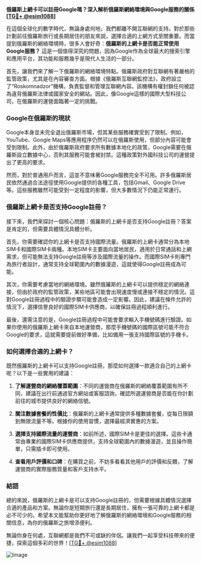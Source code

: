 **俄羅斯上網卡可以註冊Google嗎？深入解析俄羅斯網絡環境與Google服務的關係[[TG💪+ @esim1088](https://t.me/s/esim1088)]**

在這個全球化的數字時代，無論身處何地，我們都離不開互聯網的支持。對於那些計劃前往俄羅斯旅行或長期居住的朋友來說，選擇合適的上網方式至關重要。而當提到俄羅斯的網絡環境時，很多人會好奇：**俄羅斯的上網卡是否能正常使用Google服務？** 這是一個值得深究的問題，因為Google作為全球最大的搜索引擎和應用平台，其功能和服務幾乎是現代人生活的一部分。

首先，讓我們來了解一下俄羅斯的網絡環境特點。俄羅斯政府對互聯網有著嚴格的監管政策，尤其是在內容審查方面。根據《俄羅斯互聯網監控法》，政府設立了“Roskomnadzor”機構，負責監督和管理互聯網內容。該機構有權封鎖任何被認為違背俄羅斯法律或國家安全的網站。因此，像Google這樣的國際大型科技公司，在俄羅斯的運營面臨著一定的挑戰。

### **Google在俄羅斯的現狀**

Google本身並未完全退出俄羅斯市場，但其某些服務確實受到了限制。例如，YouTube、Google Maps等應用程序仍然可以在俄羅斯使用，但部分內容可能會受到限制。此外，由於俄羅斯政府要求所有數據本地化的政策，Google需要在俄羅斯設立數據中心，否則其服務可能會被封禁。這種政策對外國科技公司的運營提出了更高的要求。

然而，對於普通用戶而言，這並不意味著Google服務完全不可用。許多俄羅斯居民依然通過合法途徑使用Google提供的各種工具，包括Gmail、Google Drive等。這些服務雖然可能受到一定程度的影響，但大多數情況下仍能正常運行。

### **俄羅斯上網卡是否支持Google註冊？**

接下來，我們來探討一個核心問題：俄羅斯的上網卡是否支持Google註冊？答案是肯定的，但需要具體情況具體分析。

首先，你需要確認你的上網卡是否支持國際流量。俄羅斯的上網卡通常分為本地SIM卡和國際SIM卡兩種。本地SIM卡主要面向當地居民，適用於日常通話和上網需求，但可能無法支持Google註冊等涉及國際流量的操作。而國際SIM卡則專門為旅行者設計，通常支持全球範圍內的數據漫遊，這就使得Google註冊成為可能。

其次，你需要考慮當地的網絡環境。雖然俄羅斯的上網卡可以提供穩定的網絡連接，但由於政府的監管政策，某些地區可能會出現速度慢或連接不穩定的情況。這對Google註冊過程中的驗證步驟可能會造成一定影響。因此，建議在條件允許的情況下，選擇信譽良好的國際SIM卡供應商，以確保註冊過程順利進行。

最後，還需注意的是，Google註冊過程中可能會要求輸入手機號碼進行驗證。如果你使用的俄羅斯上網卡來自本地運營商，那麼手機號碼的國際區號可能不符合Google的要求，這就需要提前做好準備，比如備用一張支持國際區號的手機卡。

### **如何選擇合適的上網卡？**

既然俄羅斯的上網卡可以支持Google註冊，那麼如何選擇一款適合自己的上網卡呢？以下是一些實用的建議：

1. **了解運營商的網絡覆蓋範圍**：不同的運營商在俄羅斯的網絡覆蓋範圍有所不同，建議在出行前通過官方網站或客服諮詢，確認所選運營商是否能在你計劃前往的城市提供良好的網絡信號。

2. **關注數據套餐的性價比**：俄羅斯的上網卡通常提供多種數據套餐，從每日限額到無限流量不等。根據你的使用習慣，選擇最經濟實惠的方案。

3. **選擇支持國際流量的運營商**：如前所述，國際SIM卡是更佳的選擇。這些卡通常由專業的國際SIM卡供應商提供，支持全球範圍內的數據漫遊，並且操作簡單，只需插卡即可使用。

4. **查看用戶評價和口碑**：在購買之前，不妨多看看其他用戶的評價和反饋，了解運營商的實際服務質量和客戶支持水平。

### **結語**

總的來說，俄羅斯的上網卡是可以支持Google註冊的，但需要根據具體情況選擇合適的產品和方案。無論你是短期旅行還是長期居住，擁有一張可靠的上網卡都是必不可少的。希望本文能幫助你更好地了解俄羅斯的網絡環境和Google服務的相關信息，為你的俄羅斯之旅增添便利。

無論你身在何處，互聯網都是我們不可或缺的伴侶。讓我們一起享受科技帶來的便捷，探索這個多彩的世界！[[TG💪+ @esim1088](https://t.me/s/esim1088)] 

![Image](https://i.postimg.cc/4NQfJmqS/Snipaste-2025-05-13-00-14-12.png)